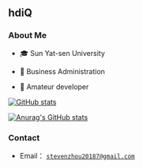 ## hdiQ

### About Me

- 🎓 Sun Yat-sen University

- 💼 Business Administration

- 🧱 Amateur developer

[![GitHub stats](https://github-readme-stats.vercel.app/api?username=hdiQz)](https://github.com/hdiQz)

[![Anurag's GitHub stats](https://github-readme-stats.vercel.app/api?username=hdiQz)](https://github.com/hdiQz/github-readme-stats)

### Contact

+ Email： [`stevenzhou20187@gmail.com`](mailto:stevenzhou20187@gmail.com)
